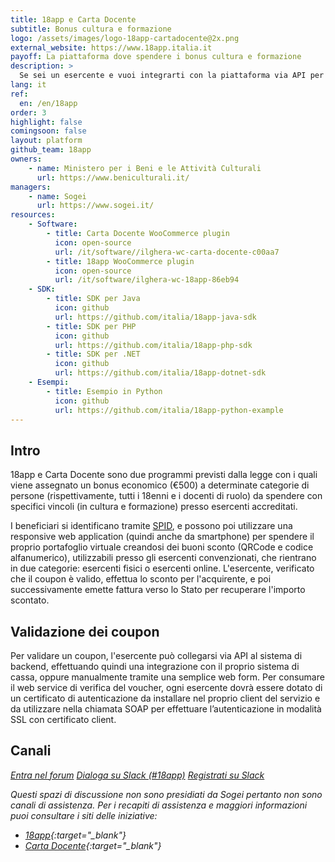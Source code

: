 ```yaml
---
title: 18app e Carta Docente
subtitle: Bonus cultura e formazione
logo: /assets/images/logo-18app-cartadocente@2x.png
external_website: https://www.18app.italia.it
payoff: La piattaforma dove spendere i bonus cultura e formazione
description: >
  Se sei un esercente e vuoi integrarti con la piattaforma via API per validare i coupon, puoi trovare qui documentazione e SDK.
lang: it
ref:
  en: /en/18app
order: 3
highlight: false
comingsoon: false
layout: platform
github_team: 18app
owners:
    - name: Ministero per i Beni e le Attività Culturali
      url: https://www.beniculturali.it/
managers:
    - name: Sogei
      url: https://www.sogei.it/
resources:
    - Software:
        - title: Carta Docente WooCommerce plugin
          icon: open-source
          url: /it/software//ilghera-wc-carta-docente-c00aa7
        - title: 18app WooCommerce plugin
          icon: open-source
          url: /it/software/ilghera-wc-18app-86eb94
    - SDK:
        - title: SDK per Java
          icon: github
          url: https://github.com/italia/18app-java-sdk
        - title: SDK per PHP
          icon: github
          url: https://github.com/italia/18app-php-sdk
        - title: SDK per .NET
          icon: github
          url: https://github.com/italia/18app-dotnet-sdk
    - Esempi:
        - title: Esempio in Python
          icon: github
          url: https://github.com/italia/18app-python-example
---
```


## Intro

18app e Carta Docente sono due programmi previsti dalla legge con i quali
viene assegnato un bonus economico (€500) a determinate categorie di persone
(rispettivamente, tutti i 18enni e i docenti di ruolo) da
spendere con specifici vincoli (in cultura e formazione) presso esercenti
accreditati.

I beneficiari si identificano tramite [SPID](/it/spid), e possono poi utilizzare
una responsive web application (quindi anche da smartphone) per spendere il
proprio portafoglio virtuale creandosi dei buoni sconto (QRCode e codice
alfanumerico), utilizzabili presso gli esercenti convenzionati, che rientrano
in due categorie: esercenti fisici o esercenti online. L'esercente, verificato
che il coupon è valido, effettua lo sconto per l'acquirente, e poi
successivamente emette fattura verso lo Stato per recuperare l'importo scontato.

## Validazione dei coupon

Per validare un coupon, l'esercente può collegarsi via API al sistema di
backend, effettuando quindi una integrazione con il proprio sistema di cassa,
oppure manualmente tramite una semplice web form. Per consumare il web service
di verifica del voucher, ogni esercente dovrà essere
dotato di un certificato di autenticazione da installare nel proprio client del
servizio e da utilizzare nella chiamata SOAP per effettuare l’autenticazione in
modalità SSL con certificato client.

## Canali

<a class="btn btn-primary" href="https://forum.italia.it/c/18app-carta-docente" target="_blank"><i class="it-horn" /> Entra nel forum</a>
<a class="btn btn-primary" href="https://developersitalia.slack.com/messages/C7AAA10PN" target="_blank"><i class="it-comment" /> Dialoga su Slack (#18app)</a>
<a class="btn btn-white btn-outline-primary" href="https://slack.developers.italia.it/" target="_blank"><i class="it-comment" /> Registrati su Slack</a>

Questi spazi di discussione non sono presidiati da Sogei pertanto non sono canali di assistenza. Per i recapiti di assistenza e maggiori informazioni puoi consultare i siti delle iniziative:

- [18app](https://www.18app.italia.it/){:target="_blank"}
- [Carta Docente](https://cartadeldocente.istruzione.it/){:target="_blank"}
